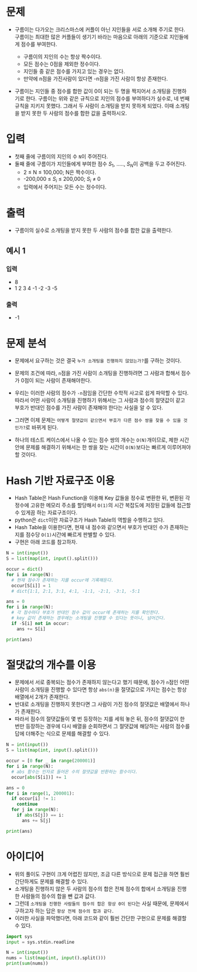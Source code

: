 # 문제

- 구름이는 다가오는 크리스마스에 커플이 아닌 지인들을 서로 소개해 주기로 한다. 구름이는 최대한 많은 커플들이 생기기 바라는 마음으로 아래의 기준으로 지인들에게 점수를 부여한다.

  - 구름이의 지인의 수는 항상 짝수이다.
  - 모든 점수는 0점을 제외한 정수이다.
  - 지인들 중 같은 점수를 가지고 있는 경우는 없다.
  - 만약에 n점을 가진사람이 있다면 -n점을 가진 사람이 항상 존재한다.

- 구름이는 지인들 중 점수를 합한 값이 0이 되는 두 명을 짝지어서 소개팅을 진행하기로 한다. 구름이는 위와 같은 규칙으로 지인의 점수를 부여하다가 실수로, 네 번째 규칙을 지키지 못했다. 그래서 두 사람이 소개팅을 받지 못하게 되었다. 이때 소개팅을 받지 못한 두 사람의 점수를 합한 값을 출력하시오.

# 입력

- 첫째 줄에 구름이의 지인의 수 `N`이 주어진다.
- 둘째 줄에 구름이가 지인들에게 부여한 점수 $S_1$, ....., $S_N$이 공백을 두고 주어진다.
  - 2 $\le$ N $\le$ 100,000; N은 짝수이다.
  - -200,000 $\le$ $S_i$ $\le$ 200,000; $S_i$ $\ne$ 0
  - 입력에서 주어지는 모든 수는 정수이다.

# 출력

- 구름이의 실수로 소개팅을 받지 못한 두 사람의 점수를 합한 값을 출력한다.

## 예시 1

### 입력

- 8
- 1 2 3 4 -1 -2 -3 -5

### 출력

- -1

# 문제 분석

- 문제에서 요구하는 것은 결국 `누가 소개팅을 진행하지 않았는가?`를 구하는 것이다.
- 문제의 조건에 따라, `n`점을 가진 사람이 소개팅을 진행하려면 그 사람과 합해서 점수가 0점이 되는 사람이 존재해야한다.
- 우리는 이러한 사람의 점수가 `-n`점임을 간단한 수학적 사고로 쉽게 파악할 수 있다. 따라서 어떤 사람이 소개팅을 진행하기 위해서는 그 사람과 점수의 절댓값이 같고 부호가 반대인 점수를 가진 사람이 존재해야 한다는 사실을 알 수 있다.

- 그러면 이제 문제는 `어떻게 절댓값이 같으면서 부호가 다른 점수 쌍을 찾을 수 있을 것인가?`로 바뀌게 된다.
- 하나의 테스트 케이스에서 나올 수 있는 점수 쌍의 개수는 `O(N)`개이므로, 제한 시간 안에 문제를 해결하기 위해서는 한 쌍을 찾는 시간이 `O(N)`보다는 빠르게 이루어져야 할 것이다.

# Hash 기반 자료구조 이용

- Hash Table은 Hash Function을 이용해 Key 값들을 정수로 변환한 뒤, 변환된 각 정수에 고유한 메모리 주소를 할당해서 `O(1)`의 시간 복잡도에 저장된 값들에 접근할 수 있게끔 하는 자료구조이다.
- python은 `dict`이란 자료구조가 Hash Table의 역할을 수행하고 있다.
- Hash Table을 이용한다면, 현재 내 점수와 같으면서 부호가 반대인 수가 존재하는 지를 점수당 `O(1)`시간에 빠르게 판별할 수 있다.
- 구현은 아래 코드를 참고하자.

```python
N = int(input())
S = list(map(int, input().split()))

occur = dict()
for i in range(N):
  # 현재 점수가 존재하는 지를 occur에 기록해둔다.
  occur[S[i]] = 1
  # dict{1:1, 2:1, 3:1, 4:1, -1:1, -2:1, -3:1, -5:1

ans = 0
for i in range(N):
  # 각 점수마다 부호가 반대인 점수 값이 occur에 존재하는 지를 확인한다.
  # key 값이 존재하는 경우에는 소개팅을 진행할 수 있다는 뜻이니, 넘어간다.
  if -S[i] not in occur:
    ans += S[i]

print(ans)
```

# 절댓값의 개수를 이용

- 문제에서 서로 중복되는 점수가 존재하지 않는다고 했기 때문에, 점수가 `n`점인 어떤 사람이 소개팅을 진행할 수 있다면 항상 `abs(n)`을 절댓값으로 가지는 점수는 항상 배열에서 2개가 존재한다.
- 반대로 소개팅을 진행하지 못한다면 그 사람이 가진 점수의 절댓값은 배열에서 하나가 존재한다.
- 따라서 점수의 절댓값들이 몇 번 등장하는 지를 세워 놓은 뒤, 점수의 절댓값이 한 번만 등장하는 경우에 다시 배열을 순회하면서 그 절댓값에 해당하는 사람의 점수를 답에 더해주는 식으로 문제를 해결할 수 있다.

```python
N = int(input())
S = list(map(int, input().split()))

occur = [0 for _ in range(200001)]
for i in range(N):
  # abs 함수는 인자로 들어온 수의 절댓값을 반환하는 함수이다.
  occur[abs(S[i])] += 1

ans = 0
for i in range(1, 200001):
  if occur[i] != 1:
    continue
  for j in range(N):
    if abs(S[j]) == i:
      ans += S[j]

print(ans)
```

# 아이디어

- 위의 풀이도 구현이 크게 어렵진 않지만, 조금 다른 방식으로 문제 접근을 하면 훨씬 간단하게도 문제를 해결할 수 있다.
- 소개팅을 진행하지 않은 두 사람의 점수의 합은 전체 점수의 합에서 소개팅을 진행한 사람들의 점수의 합을 뺀 값과 값다.
- 그런데 `소개팅을 진행한 사람들의 점수의 합은 항상 0이 된다`는 사실 때문에, 문제에서 구하고자 하는 답은 `항상 전체 점수의 합과 같다.`
- 이러한 사실을 파악했다면, 아래 코드와 같이 훨씬 간단한 구현으로 문제를 해결할 수 있다.

```python
import sys
input = sys.stdin.readline

N = int(input())
nums = list(map(int, input().split()))
print(sum(nums))
```
